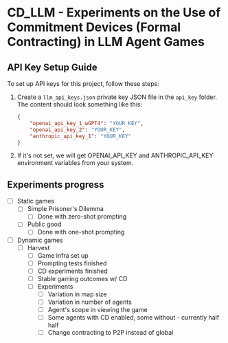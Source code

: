 # CD_LLM - Experiments on the Use of Commitment Devices (Formal Contracting) in LLM Agent Games

## API Key Setup Guide

To set up API keys for this project, follow these steps:

1. Create a `llm_api_keys.json` private key JSON file in the `api_key` folder. The content should look something like this:

   ```json
   {
       "openai_api_key_1_wGPT4": "YOUR_KEY",
       "openai_api_key_2": "YOUR_KEY",
       "anthropic_api_key_1": "YOUR_KEY"
   }
2. If it's not set, we will get OPENAI_API_KEY and ANTHROPIC_API_KEY environment variables from your system.


## Experiments progress
- [ ] Static games
  - [ ] Simple Prisoner's Dilemma
    - [ ] Done with zero-shot prompting
  - [ ] Public good
    - [ ] Done with one-shot prompting
- [ ] Dynamic games
  - [ ] Harvest
    - [ ] Game infra set up
    - [ ] Prompting tests finished
    - [ ] CD experiments finished
    - [ ] Stable gaming outcomes w/ CD
    - [ ] Experiments
      - [ ] Variation in map size
      - [ ] Variation in number of agents
      - [ ] Agent's scope in viewing the game
      - [ ] Some agents with CD enabled, some without - currently half half
      - [ ] Change contracting to P2P instead of global